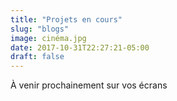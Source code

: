 ```yaml
---
title: "Projets en cours"
slug: "blogs"
image: cinéma.jpg
date: 2017-10-31T22:27:21-05:00
draft: false
---
```


À venir prochainement sur vos écrans
